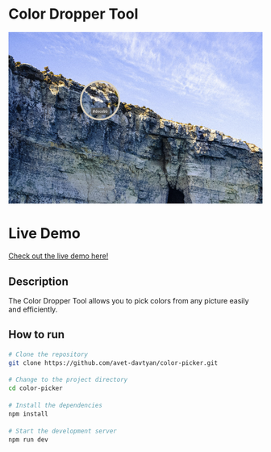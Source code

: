 # Color Dropper Tool

![Preview Image](docs/preview.png)

# Live Demo

[Check out the live demo here!](https://avet-davtyan.github.io/color-picker/)

## Description

The Color Dropper Tool allows you to pick colors from any picture easily and efficiently.

## How to run

```bash
# Clone the repository
git clone https://github.com/avet-davtyan/color-picker.git

# Change to the project directory
cd color-picker

# Install the dependencies
npm install

# Start the development server
npm run dev
```

